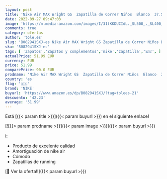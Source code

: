 ```yaml
---
layout: post
title: 'Nike Air MAX Wright GS  Zapatilla de Correr Niños  Blanco  37.5 EU'
date: 2022-09-27 09:47:03
image: 'https://m.media-amazon.com/images/I/31tKKDUCIdL._SL500_._SL400_.jpg'
comments: true
category: ofertas
author: 'tole.es'
slug: 'B082941SXJ-es Nike Air MAX Wright GS Zapatilla de Correr Niños Blanco...'
sku: 'B082941SXJ-es'
tags: [ 'Zapatos','Zapatos y complementos','nike','zapatilla','🇪🇸', ]
actualPrice: 51.99 EUR
currency: EUR
price: 51.99
comparePrice: 90.0 EUR
prodname: 'Nike Air MAX Wright GS  Zapatilla de Correr Niños  Blanco  37.5 EU'
country: 'es'
flag: '🇪🇸'
brand: 'NIKE'
buyurl: 'https://www.amazon.es/dp/B082941SXJ/?tag=tolees-21'
descuento: '42.23'
average: '51.99'
---
```


Está [{{< param title >}}]({{< param buyurl >}}) en el siguiente enlace!

[![{{< param prodname >}}]({{< param image >}})]({{< param buyurl >}})

ℹ️:

- Producto de excelente calidad
- Amortiguación de nike air
- Cómodo
- Zapatillas de running

[🛒 Ver la oferta!!]({{< param buyurl >}})
